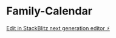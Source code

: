 # Family-Calendar

[Edit in StackBlitz next generation editor ⚡️](https://stackblitz.com/~/github.com/jahncer/Family-Calendar)